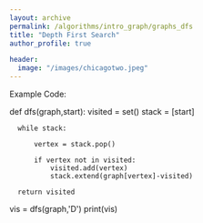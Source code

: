 ```yaml
---
layout: archive
permalink: /algorithms/intro_graph/graphs_dfs
title: "Depth First Search"
author_profile: true

header:
  image: "/images/chicagotwo.jpeg"
---
```




Example Code:


  def dfs(graph,start):
      visited = set()
      stack = [start]
      
      while stack:
          
          vertex = stack.pop()
          
          if vertex not in visited:
              visited.add(vertex) 
              stack.extend(graph[vertex]-visited)
              
      return visited



  vis = dfs(graph,'D')
  print(vis)


